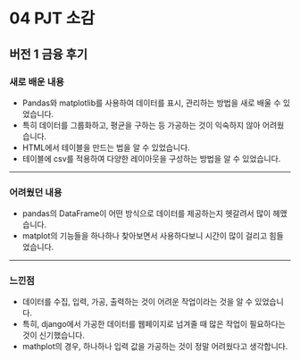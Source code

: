 # 04 PJT 소감

## 버전 1 금융 후기

### 새로 배운 내용
- Pandas와 matplotlib를 사용하여 데이터를 표시, 관리하는 방법을 새로 배울 수 있었습니다.
- 특히 데이터를 그룹화하고, 평균을 구하는 등 가공하는 것이 익숙하지 않아 어려웠습니다.
- HTML에서 테이블을 만드는 법을 알 수 있었습니다.
- 테이블에 csv를 적용하여 다양한 레이아웃을 구성하는 방법을 알 수 있었습니다.

---
### 어려웠던 내용
- pandas의 DataFrame이 어떤 방식으로 데이터를 제공하는지 헷갈려서 많이 헤맸습니다.
- matplot의 기능들을 하나하나 찾아보면서 사용하다보니 시간이 많이 걸리고 힘들었습니다.
---
### 느낀점
- 데이터를 수집, 입력, 가공, 출력하는 것이 어려운 작업이라는 것을 알 수 있었습니다.
- 특히, django에서 가공한 데이터를 웹페이지로 넘겨줄 때 많은 작업이 필요하다는 것이 신기했습니다.
- mathplot의 경우, 하나하나 입력 값을 가공하는 것이 정말 어려웠다고 생각합니다.